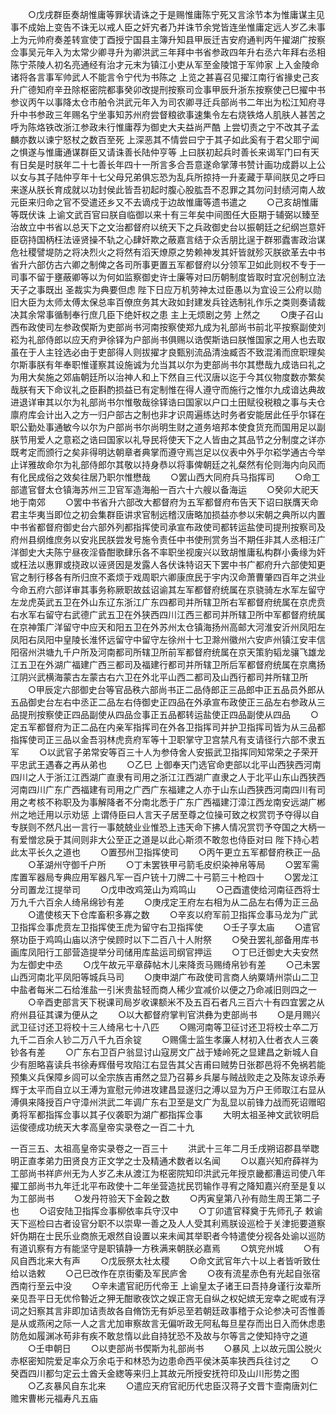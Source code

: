 <!-- { "loadSidebar": true } -->
　　○戊戌群臣奏胡惟庸等罪状请诛之于是赐惟庸陈宁死又言涂节本为惟庸谋主见事不成始上变告不诛无以戒人臣之奸宄者乃并诛节余党皆连坐惟庸定远人岁乙未事  上为元帅府奏差转宣使丁酉授宁国县主簿升知县甲辰迁吉安府通判丙午擢湖广按察佥事吴元年入为太常少卿寻升为卿洪武三年拜中书省参政四年升右丞六年拜右丞相陈宁茶陵人初名亮通经有治才元末为镇江小吏从军至金陵馆于军帅家  上入金陵命诸将各言事军帅武人不能言令宁代为书陈之  上览之甚喜召见擢江南行省掾史己亥升广德知府辛丑除枢密院都事癸卯改提刑按察司佥事甲辰升浙东按察使己巳擢中书参议丙午以事降太仓市舶令洪武元年入为司农卿寻迁兵部尚书二年出为松江知府寻升中书参政三年赐名宁坐事知苏州府尝督粮欲事速集令左右烧铁烙人肌肤人甚苦之呼为陈烙铁改浙江参政未行惟庸荐为御史大夫益尚严酷  上尝切责之宁不改其子孟麟亦数以谏宁怒杖之数百至死  上深恶其不情尝曰宁于其子如此奚有于君父耶宁闻之惧遂与惟庸通谋群臣又请诛善长陆仲亨等  上曰朕初起兵时善长来谒军门曰有天有日矣是时朕年二十七善长年四十一所言多合吾意遂命掌薄书赞计画功成爵以上公以女与其子陆仲亨年十七父母兄弟俱忘恐为乱兵所掠持一升麦藏于草间朕见之呼曰来遂从朕长育成就以功封侯此皆吾初起时腹心股肱吾不忍罪之其勿问封绩河南人故元臣来归命之官不受遣还乡又不去谪戍于边故惟庸等遗书遣之
　　○己亥胡惟庸等既伏诛  上谕文武百官曰朕自临御以来十有三年矣中间图任大臣期于辅弼以臻至治故立中书省以总天下之文治都督府以统天下之兵政御史台以振朝廷之纪纲岂意奸臣窃持国柄枉法诬贤操不轨之心肆奸欺之蔽嘉言结于众舌朋比逞于群邪蠹害政治谋危社稷譬堤防之将决烈火之将然有滔天燎原之势赖神发其奸皆就殄灭朕欲革去中书省升六部仿古六卿之制俾之各司所事更置五军都督府以分领军卫如此则权不专于一司事不留于壅蔽卿等以为何如监察御史许士廉等对曰历朝制度皆取时宜况创制立法天子之事既出  圣裁实为典要但虑  陛下日应万机劳神太过臣愚以为宜设三公府以勋旧大臣为太师太傅太保总率百僚庶务其大政如封建发兵铨选制礼作乐之类则奏请裁决其余常事循制奉行庶几臣下绝奸权之患  主上无烦剧之劳  上然之
　　○庚子召山西布政使司左参政偰斯为吏部尚书河南按察使郑九成为礼部尚书前北平按察副使刘崧为礼部侍郎以应天府尹徐铎为户部尚书俱赐以诰偰斯诰曰朕惟国家之用人也去取虽在于人主铨选必由于吏部得人则拔擢才良甄别流品清浊臧否不致混淆而庶职理矣尔斯事朕有年奉职惟谨察其设施诚为允当其以尔为吏部尚书尔其懋哉九成诰曰礼之为用大矣施之郊庙朝廷所以治神人和上下然自三代汉唐以迄于今其仪物度数亦繁矣哉朕有天下命议礼之臣斟酌损益已有定制惟在得人遵守而施行之惟尔九成谙达典故进退详审其以尔为礼部尚书尔惟敬哉徐铎诰曰国家以户口土田赋役税粮之事与夫仓廪府库会计出入之方一归户部古之制也非才识周遍练达时务者安能居此任乎尔铎在职公勤处事通敏今以尔为户部尚书尔尚明生财之道务培邦本使食货充而国用足以副朕节用爱人之意崧之诰曰国家以礼导民将使天下之人皆由之其品节之分制度之详亦既考定而颁行之矣非得明达朝章者典掌而遵守焉岂足以仪表中外乎尔崧学通古今举止详雅故命尔为礼部侍郎尔其敬以持身恭以将事俾朝廷之礼粲然有伦则海内向风而有化民成俗之效矣往居乃职尔惟懋哉
　　○罢山西大同府兵马指挥司
　　○命工部遣官督太仓镇海苏州三卫官军造海船一百六十六艘以备海运
　　○癸卯大祀天地于南郊
　　○罢中书省升六部改大都督府为五军都督府布告天下诏曰朕膺天命君主华夷当即位之初会集群臣讲求官制远稽汉唐略加损益亦参以宋朝之典所以内置中书省都督府御史台六部外列都指挥使司承宣布政使司都转运盐使司提刑按察司及府州县纲维庶务以安兆民朕尝发号施令责任中书使刑赏务当不期任非其人丞相汪广洋御史大夫陈宁昼夜淫昏酣歌肆乐各不率职坐视废兴以致胡惟庸私构群小夤缘为奸或枉法以惠罪或挠政以诬贤因是发露人各伏诛特诏天下罢中书广都府升六部使知更官之制行移各有所归庶不紊烦于戏周职六卿康庶民于宇内汉命萧曹肇四百年之洪业今命五府六部详审其事务称厥职故兹诏谕其左军都督府统属在京骁骑左水军左留守左龙虎英武五卫在外山东辽东浙江广东四都司并所辖卫所右军都督府统属在京虎贲右水军右留守右武德广武五卫在外狭西四川江西三都司并所辖卫所中军都督府统属在京神策广洋留守中应天和阳五卫在外苏州太仓镇海扬州高邮大河淮安沂州凤阳左凤阳右凤阳中皇陵长淮怀远留守中留守左徐州十七卫滁州徽州六安庐州镇江安丰信阳宿州洪塘九千户所及河南都司所辖卫所前军都督府统属在京天策豹韬龙骧飞雄龙江五卫在外湖广福建广西三都司及福建行都司并所辖卫所后军都督府统属在京鹰扬江阴兴武横海蒙古左蒙古右六卫在外北平山西二都司及山西行都司并所辖卫所
　　○甲辰定六部御史台等官品秩六部尚书正二品侍郎正三品郎中正五品员外郎从五品御史台左右中丞正二品左右侍御史正四品在外承宣布政使正三品左右参政从三品提刑按察使正四品副使从四品佥事正五品都转运盐使正四品副使从四品
　　○定五军都督府为正二品在内亲军指挥司在外各卫指挥司并护卫指挥司皆为从三品都指挥使司正三品以金吾羽林虎贲府军等十卫职掌守卫宫禁凡有支请径行六部不隶五军
　　○以武官子弟常安等百三十人为参侍舍人安振武卫指挥同知常荣之子荣开平忠武王遇春之再从弟也
　　○乙巳  上御奉天门选官命吏部以北平山西狭西河南四川之人于浙江江西湖广直隶有司用之浙江江西湖广直隶之人于北平山东山西狭西河南四川广东广西福建有司用之广西广东福建之人亦于山东山西狭西河南四川有司用之考核不称职及为事解降者不分南北悉于广东广西福建汀漳江西龙南安远湖广郴州之地迁用以示劝惩  上谓侍臣曰人言天子居至尊之位操可致之权赏罚予夺得以自专朕则不然凡出一言行一事兢兢业业惟恐上违天命下拂人情况赏罚予夺国之大柄一有爱憎忿戾于其间则非大公至正之道是以此心斯须不敢忽也侍臣对曰  陛下持心若此太平长久之道也
　　○置邳州卫指挥使司
　　○丙午更立五军都督府秩正一品
　　○革湖州守御千户所
　　○丁未罢铁甲弓箭毛皮织染神帛等局
　　○罢军需库置军器局专典应用军器凡军一百户铳十刀牌二十弓箭三十枪四十
　　○罢龙江分司置龙江提举司
　　○戊申改鸡笼山为鸡鸣山
　　○己酉遣使给河南征西将士万九千六百余人绮帛绵钞有差
　　○庚戌定王府左右相为从二品左右傅为正三品
　　○遣使核天下仓库畜积多寡之数
　　○辛亥以府军前卫指挥佥事马龙为广武卫指挥佥事虎贲左卫指挥使王虎为留守右卫指挥使
　　○壬子享太庙
　　○遣官祭功臣于鸡鸣山庙以济宁侯顾时以下二百八十人附祭
　　○癸丑罢礼部备用库书画库凤阳行工部营造提举分司储用库盐运司纲官押运
　　○丁巳迁御史大夫安然为左御史中丞
　　○戊午故元平章薛帖木儿来降贡马赐绮帛钞有差
　　○己未罢山西河南北平凤阳等城兵马司
　　○庚申湖广布政使司言商人纳粟靖州崇山二卫中盐者每米二石给淮盐一引米贵盐轻而商人稀少宜减价以便之乃命减旧则四之一
　　○辛酉吏部言天下税课司局岁收课额米不及五百石者凡三百六十有四宜罢之从府州县征其课为便从之
　　○以大都督府掌判官洪彝为吏部尚书
　　○是月赐兴武卫征讨还卫将校十三人绮帛七十八匹
　　○赐河南等卫征讨还卫将校士卒二万九千二百余人钞二万八千九百余锭
　　○赐儒士监生孝廉人材初入仕者衣人三袭钞各有差
　　○广东右卫百户翁显讨山寇房文广战于矮岭死之显建昌之新城人自少有胆略喜读兵书徐寿辉僣号攻陷江右显告其父吉甫曰贼势日张郡邑将不免祸若能预集义兵保障乡闾可以全宗族吉甫然之显乃召募乡兵屡与贼战败走之及陈友谅杀寿辉于太平而自立以王溥为宣慰元帅进攻建昌显遂归之溥以显为万户王师取江右显从溥俱来降授百户守漳州洪武二年调广东右卫至是文广为乱显以前锋力战而死诏赠昭勇将军都指挥佥事以其子仪袭职为湖广都指挥佥事
　　大明太祖圣神文武钦明启运俊德成功统天大孝高皇帝实录卷之一百二十九

一百三五、太祖高皇帝实录卷之一百三十
　　洪武十三年二月壬戌朔诏郡县举聦明正直孝弟力田贤良方正文学之士及精通术数者以名闻
　　○以嘉兴知府薛祥为工部尚书祥庐州无为人岁乙未从渡江为枢密院知印洪武元年授京畿都漕运司使八年擢工部尚书九年迁北平布政使十二年坐营造扰民罚输作寻宥之降知嘉兴府至是复以为工部尚书
　　○发丹符验天下金榖之数
　　○丙寅皇第八孙有勋生周王第二子也
　　○诏安陆卫指挥佥事柳依率兵守汉中
　　○丁卯遣官释奠于先师孔子  敕谕天下巡检曰古者设官分职不以崇卑一善之及人人受其利焉朕设巡检于关津扼要道察奸伪期在士民乐业商旅无艰然自设置以来未闻其举职者今特遣使分视各处谕以巡防有道讥察有方有能坚守是职镇静一方秩满来朝朕必嘉焉
　　○筑兖州城
　　○有风自西北来大有声
　　○戊辰祭太社太稷
　　○命文武官年六十以上者皆听致仕给以诰敕
　　○己巳改作在京街衢及军民庐舍
　　○夜有流星赤色有光起自张宿西南行至云中没
　　○辛未遣官祀历代帝王  上谕皇太子诸王曰吾持身谨行汝辈所亲见吾平日无优伶暬近之狎无酣歌夜饮之娱正宫无自纵之权妃嫔无宠幸之昵或有浮词之妇察其言非即加诘责故各自脩饬无有妒忌至若朝廷政事稽于众论参决可否惟善是从或燕闲之际一人之言尤加审察故言无偏听政无阿私每旦星存而出日入而休虑患防危如履渊冰苟非有疾不敢怠惰以此自持犹恐不及故与尔等言之使知持守之道
　　○壬申朝日
　　○以吏部尚书偰斯为礼部尚书
　　○暴风  上以故元国公脱火赤枢密知院爱足率众万余屯于和林恐为边患命西平侯沐英率狭西兵往讨之
　　○癸酉四川都匀定云土酋夭金緫等来归上其故元所授安抚符印及山川形势之图
　　○乙亥暴风自东北来
　　○遣应天府官祀历代忠臣汉蒋子文晋卞壸南唐刘仁赡宋曹彬元福寿凡五庙
